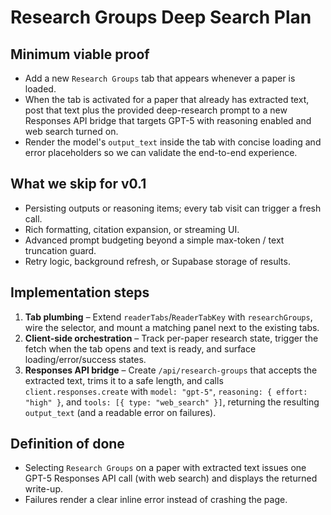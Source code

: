# Research Groups Deep Search Plan

## Minimum viable proof
- Add a new `Research Groups` tab that appears whenever a paper is loaded.
- When the tab is activated for a paper that already has extracted text, post that text plus the provided deep-research prompt to a new Responses API bridge that targets GPT-5 with reasoning enabled and web search turned on.
- Render the model's `output_text` inside the tab with concise loading and error placeholders so we can validate the end-to-end experience.

## What we skip for v0.1
- Persisting outputs or reasoning items; every tab visit can trigger a fresh call.
- Rich formatting, citation expansion, or streaming UI.
- Advanced prompt budgeting beyond a simple max-token / text truncation guard.
- Retry logic, background refresh, or Supabase storage of results.

## Implementation steps
1. **Tab plumbing** – Extend `readerTabs`/`ReaderTabKey` with `researchGroups`, wire the selector, and mount a matching panel next to the existing tabs.
2. **Client-side orchestration** – Track per-paper research state, trigger the fetch when the tab opens and text is ready, and surface loading/error/success states.
3. **Responses API bridge** – Create `/api/research-groups` that accepts the extracted text, trims it to a safe length, and calls `client.responses.create` with `model: "gpt-5"`, `reasoning: { effort: "high" }`, and `tools: [{ type: "web_search" }]`, returning the resulting `output_text` (and a readable error on failures).

## Definition of done
- Selecting `Research Groups` on a paper with extracted text issues one GPT-5 Responses API call (with web search) and displays the returned write-up.
- Failures render a clear inline error instead of crashing the page.
